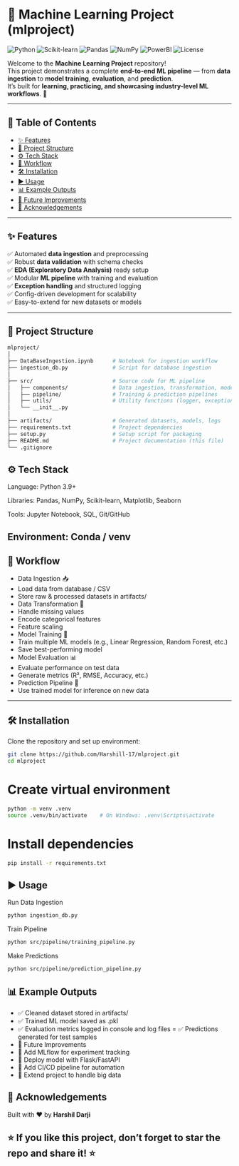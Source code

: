 # 🧠 Machine Learning Project (mlproject)

![Python](https://img.shields.io/badge/Python-3.9%2B-blue.svg) 
![Scikit-learn](https://img.shields.io/badge/Scikit--learn-ML-orange) 
![Pandas](https://img.shields.io/badge/Pandas-Data%20Analysis-lightblue) 
![NumPy](https://img.shields.io/badge/NumPy-Math%20Ops-yellow) 
![PowerBI](https://img.shields.io/badge/PowerBI-Visualization-brightgreen) 
![License](https://img.shields.io/badge/License-MIT-red)  

Welcome to the **Machine Learning Project** repository!  
This project demonstrates a complete **end-to-end ML pipeline** — from **data ingestion** to **model training**, **evaluation**, and **prediction**.  
It’s built for **learning, practicing, and showcasing industry-level ML workflows**. 🚀  

---

## 📌 Table of Contents
- [✨ Features](#-features)
- [📂 Project Structure](#-project-structure)
- [⚙️ Tech Stack](#️-tech-stack)
- [🔄 Workflow](#-workflow)
- [🛠 Installation](#-installation)
- [▶️ Usage](#️-usage)
- [📊 Example Outputs](#-example-outputs)
- [🚀 Future Improvements](#-future-improvements)
- [🙌 Acknowledgements](#-acknowledgements)

---

## ✨ Features
✅ Automated **data ingestion** and preprocessing  
✅ Robust **data validation** with schema checks  
✅ **EDA (Exploratory Data Analysis)** ready setup  
✅ Modular **ML pipeline** with training and evaluation  
✅ **Exception handling** and structured logging  
✅ Config-driven development for scalability  
✅ Easy-to-extend for new datasets or models  

---

## 📂 Project Structure
```bash
mlproject/
│
├── DataBaseIngestion.ipynb      # Notebook for ingestion workflow
├── ingestion_db.py              # Script for database ingestion
│
├── src/                         # Source code for ML pipeline
│   ├── components/              # Data ingestion, transformation, model training
│   ├── pipeline/                # Training & prediction pipelines
│   ├── utils/                   # Utility functions (logger, exceptions, etc.)
│   └── __init__.py
│
├── artifacts/                   # Generated datasets, models, logs
├── requirements.txt             # Project dependencies
├── setup.py                     # Setup script for packaging
├── README.md                    # Project documentation (this file)
└── .gitignore
```

## ⚙️ Tech Stack

Language: Python 3.9+

Libraries: Pandas, NumPy, Scikit-learn, Matplotlib, Seaborn

Tools: Jupyter Notebook, SQL, Git/GitHub

Environment: Conda / venv
---
## 🔄 Workflow

- Data Ingestion 📥
- Load data from database / CSV
- Store raw & processed datasets in artifacts/
- Data Transformation 🔧
- Handle missing values
- Encode categorical features
- Feature scaling
- Model Training 🤖
- Train multiple ML models (e.g., Linear Regression, Random Forest, etc.)
- Save best-performing model
- Model Evaluation 📊
- Evaluate performance on test data
- Generate metrics (R², RMSE, Accuracy, etc.)
- Prediction Pipeline 🚀
- Use trained model for inference on new data
---
## 🛠 Installation

Clone the repository and set up environment:
```bash
git clone https://github.com/Harshill-17/mlproject.git
cd mlproject
```

# Create virtual environment
```bash
python -m venv .venv
source .venv/bin/activate    # On Windows: .venv\Scripts\activate
```

# Install dependencies
```bash
pip install -r requirements.txt
```
## ▶️ Usage

Run Data Ingestion
```bash
python ingestion_db.py
```

Train Pipeline
```bash
python src/pipeline/training_pipeline.py
```

Make Predictions
```bash
python src/pipeline/prediction_pipeline.py
```
## 📊 Example Outputs

- ✅ Cleaned dataset stored in artifacts/
- ✅ Trained ML model saved as .pkl
- ✅ Evaluation metrics logged in console and log files
= ✅ Predictions generated for test samples
- 🚀 Future Improvements
- 📌 Add MLflow for experiment tracking
- 📌 Deploy model with Flask/FastAPI
- 📌 Add CI/CD pipeline for automation
- 📌 Extend project to handle big data

## 🙌 Acknowledgements

Built with ❤️ by **Harshil Darji**

⭐ If you like this project, don’t forget to star the repo and share it! ⭐
---

